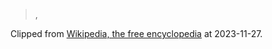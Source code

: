 > ,

Clipped from [Wikipedia, the free encyclopedia](https://en.wikipedia.org/wiki/Main_Page) at 2023-11-27.